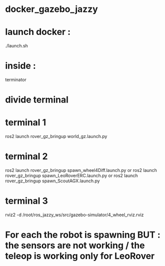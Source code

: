# docker_gazebo_jazzy

# launch docker :
./launch.sh

# inside : 
terminator

# divide terminal
# terminal 1
ros2 launch rover_gz_bringup world_gz.launch.py

# terminal 2
ros2 launch rover_gz_bringup spawn_wheel4Diff.launch.py 
or
ros2 launch rover_gz_bringup spawn_LeoRoverERC.launch.py 
or
ros2 launch rover_gz_bringup spawn_ScoutAGX.launch.py

# terminal 3
rviz2 -d /root/ros_jazzy_ws/src/gazebo-simulator/4_wheel_rviz.rviz

# For each the robot is spawning BUT : the sensors are not working / the teleop is working only for LeoRover 

